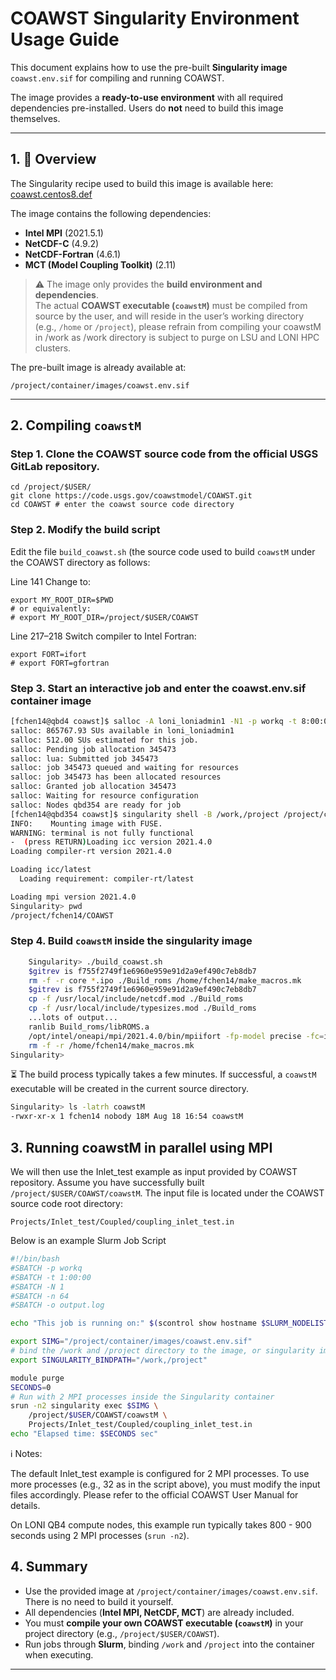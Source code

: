 # COAWST Singularity Environment Usage Guide

This document explains how to use the pre-built **Singularity image** `coawst.env.sif` for compiling and running COAWST.  

The image provides a **ready-to-use environment** with all required dependencies pre-installed. Users do **not** need to build this image themselves.

---

## 1. 🚀 Overview 

The Singularity recipe used to build this image is available here:  
[coawst.centos8.def](https://github.com/lsuhpchelp/singularity/blob/coawst/recipes/coawst/coawst.centos8.def)

The image contains the following dependencies:

- **Intel MPI** (2021.5.1)  
- **NetCDF-C** (4.9.2)  
- **NetCDF-Fortran** (4.6.1)  
- **MCT (Model Coupling Toolkit)** (2.11)  

> ⚠️ The image only provides the **build environment and dependencies**.  
> The actual **COAWST executable (`coawstM`)** must be compiled from source by the user, and will reside in the user’s working directory (e.g., `/home` or `/project`), please refrain from compiling your coawstM in /work as /work directory is subject to purge on LSU and LONI HPC clusters.

The pre-built image is already available at:
```
/project/container/images/coawst.env.sif
```
---

## 2. Compiling `coawstM`

### Step 1. Clone the COAWST source code from the official USGS GitLab repository. 
```
cd /project/$USER/
git clone https://code.usgs.gov/coawstmodel/COAWST.git
cd COAWST # enter the coawst source code directory
```

### Step 2. Modify the build script 

Edit the file `build_coawst.sh` (the source code used to build `coawstM` under the COAWST directory as follows:

Line 141
Change to:

```
export MY_ROOT_DIR=$PWD
# or equivalently:
# export MY_ROOT_DIR=/project/$USER/COAWST
```

Line 217–218
Switch compiler to Intel Fortran:
```
export FORT=ifort
# export FORT=gfortran
```

### Step 3. Start an interactive job and enter the coawst.env.sif container image

```bash
[fchen14@qbd4 coawst]$ salloc -A loni_loniadmin1 -N1 -p workq -t 8:00:00
salloc: 865767.93 SUs available in loni_loniadmin1
salloc: 512.00 SUs estimated for this job.
salloc: Pending job allocation 345473
salloc: lua: Submitted job 345473
salloc: job 345473 queued and waiting for resources
salloc: job 345473 has been allocated resources
salloc: Granted job allocation 345473
salloc: Waiting for resource configuration
salloc: Nodes qbd354 are ready for job
[fchen14@qbd354 coawst]$ singularity shell -B /work,/project /project/containers/images/coawst.env.sif
INFO:    Mounting image with FUSE.
WARNING: terminal is not fully functional
-  (press RETURN)Loading icc version 2021.4.0
Loading compiler-rt version 2021.4.0

Loading icc/latest
  Loading requirement: compiler-rt/latest

Loading mpi version 2021.4.0
Singularity> pwd
/project/fchen14/COAWST
```

### Step 4. Build `coawstM` inside the singularity image

```bash
    Singularity> ./build_coawst.sh
    $gitrev is f755f2749f1e6960e959e91d2a9ef490c7eb8db7
    rm -f -r core *.ipo ./Build_roms /home/fchen14/make_macros.mk
    $gitrev is f755f2749f1e6960e959e91d2a9ef490c7eb8db7
    cp -f /usr/local/include/netcdf.mod ./Build_roms
    cp -f /usr/local/include/typesizes.mod ./Build_roms
    ...lots of output...
    ranlib Build_roms/libROMS.a
    /opt/intel/oneapi/mpi/2021.4.0/bin/mpiifort -fp-model precise -fc=ifort -heap-arrays -ip -O3 -traceback -assume byterecl -I/project/fchen14/singularity/recipes/coawst/COAWST.cts8/SWAN/build/mod -I/usr/local/include  ./Build_roms/esmf_atm.o ./Build_roms/propagator.o ./Build_roms/roms_kernel.o ./Build_roms/master.o ./Build_roms/banihashemi.o ./Build_roms/get_wrf_moving_grids.o ./Build_roms/esmf_data.o ./Build_roms/esmf_wav.o ./Build_roms/get_numswan_grids.o ./Build_roms/esmf_ice.o ./Build_roms/mct_coupler_utils.o ./Build_roms/read_model_inputs.o ./Build_roms/ocean_coupler.o ./Build_roms/read_coawst_par.o ./Build_roms/get_numww3_grids.o ./Build_roms/esmf_esm.o ./Build_roms/coupler.o ./Build_roms/esmf_roms.o ./Build_roms/ww3_iounits.o ./Build_roms/dpolft.o ./Build_roms/mod_esmf_esm.o -o coawstM -L./Build_roms -lROMS  -L/usr/local/lib -lnetcdff -lnetcdf -lnetcdf -lm /project/fchen14/singularity/recipes/coawst/COAWST.cts8/Build_roms/mct_coupler_params.o /project/fchen14/singularity/recipes/coawst/COAWST.cts8/Build_roms/mod_coupler_iounits.o /project/fchen14/singularity/recipes/coawst/COAWST.cts8/Build_roms/get_sparse_matrix.o /project/fchen14/singularity/recipes/coawst/COAWST.cts8/SWAN/build/lib/libswan41.45.a -L/usr/local/lib -lmct -lmpeu
    rm -f -r /home/fchen14/make_macros.mk
Singularity>
```

⏳ The build process typically takes a few minutes.
If successful, a `coawstM` executable will be created in the current source directory.

```bash
Singularity> ls -latrh coawstM
-rwxr-xr-x 1 fchen14 nobody 18M Aug 18 16:54 coawstM
```

## 3. Running coawstM in parallel using MPI

We will then use the Inlet_test example as input provided by COAWST repository. Assume you have successfully built `/project/$USER/COAWST/coawstM`. 
The input file is located under the COAWST source code root directory:
```
Projects/Inlet_test/Coupled/coupling_inlet_test.in
```

Below is an example Slurm Job Script

```bash
#!/bin/bash
#SBATCH -p workq
#SBATCH -t 1:00:00
#SBATCH -N 1
#SBATCH -n 64
#SBATCH -o output.log

echo "This job is running on:" $(scontrol show hostname $SLURM_NODELIST)

export SIMG="/project/container/images/coawst.env.sif"
# bind the /work and /project directory to the image, or singularity image won't be able to find your files in /work and /project
export SINGULARITY_BINDPATH="/work,/project"

module purge
SECONDS=0
# Run with 2 MPI processes inside the Singularity container
srun -n2 singularity exec $SIMG \
    /project/$USER/COAWST/coawstM \
    Projects/Inlet_test/Coupled/coupling_inlet_test.in
echo "Elapsed time: $SECONDS sec"
```

ℹ️ Notes:

The default Inlet_test example is configured for 2 MPI processes.
To use more processes (e.g., 32 as in the script above), you must modify the input files accordingly.
Please refer to the official COAWST User Manual for details.

On LONI QB4 compute nodes, this example run typically takes 800 - 900 seconds using 2 MPI processes (`srun -n2`).

## 4. Summary

- Use the provided image at `/project/container/images/coawst.env.sif`. There is no need to build it yourself.  
- All dependencies (**Intel MPI, NetCDF, MCT**) are already included.  
- You must **compile your own COAWST executable (`coawstM`)** in your project directory (e.g., `/project/$USER/COAWST`).  
- Run jobs through **Slurm**, binding `/work` and `/project` into the container when executing.  

---

